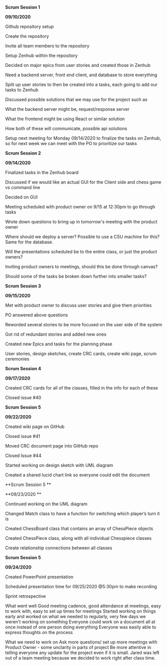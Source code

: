 **Scrum Session 1**

**09/10/2020** 

 

Github repository setup 

Create the repository  

Invite all team members to the repository 

Setup Zenhub within the repository 

 

Decided on major epics from user stories and created those in Zenhub 

Need a backend server, front end client, and database to store everything 

Split up user stories to then be created into a tasks, each going to add our tasks to Zenhub 

 

Discussed possible solutions that we may use for the project such as 

What the backend server might be, request/response server 

What the frontend might be using React or similar solution 

How both of these will communicate, possible api solutions 

 

Setup next meeting for Monday 09/14/2020 to finalize the tasks on Zenhub, so for next week we can meet with the PO to prioritize our tasks 

 

 

**Scrum Session 2** 

**09/14/2020** 

 

Finalized tasks in the Zenhub board 

Discussed if we would like an actual GUI for the Client side and chess game vs command line 

Decided on GUI 

Meeting scheduled with product owner on 9/15 at 12:30pm to go through tasks 

Wrote down questions to bring up in tomorrow's meeting with the product owner 

Where should we deploy a server? Possible to use a CSU machine for this? Same for the database. 

Will the presentations scheduled be to the entire class, or just the product owners? 

Inviting product owners to meetings, should this be done through canvas? 

Should some of the tasks be broken down further into smaller tasks? 

 

**Scrum Session 3**

**09/15/2020** 

 

Met with product owner to discuss user stories and give them priorities 

PO answered above questions 

Reworded several stories to be more focused on the user side of the system 

Got rid of redundant stories and added new ones  

Created new Epics and tasks for the planning phase  

User stories, design sketches, create CRC cards, create wiki page, scrum ceremonies 

 

**Scrum Session 4** 

**09/17/2020** 

 

Created CRC cards for all of the classes, filled in the info for each of these 

Closed issue #40 

 

 

**Scrum Session 5** 

**09/22/2020** 

 

Created wiki page on GitHub 

Closed issue #41 

Moved CRC document page into GitHub repo 

Closed Issue #44 

 

Started working on design sketch with UML diagram 

Created a shared lucid chart link so everyone could edit the document 

 

**Scrum Session 5 **

**09/23/2020 **

 

Continued working on the UML diagram 

Changed Match class to have a function for switching which player’s turn it is 

Created ChessBoard class that contains an array of ChessPiece objects 

Created ChessPiece class, along with all individual Chesspiece classes 

Create relationship connections between all classes 

 

**Scrum Session 5** 

**09/24/2020** 

Created PowerPoint presentation 

Scheduled presentation time for 09/25/2020 @5:30pm to make recording 


Sprint retrospective

What went well
Good meeting cadence, good attendance at meetings, easy to work with, easy to set up times for meetings
Started working on things early and worked on what we needed to regularly, very few days we weren't working on something
Everyone could work on a document all at once instead of one person doing everything
Everyone was easily able to express thoughts on the process 


What we need to work on
Ask more questions/ set up more meetings with Product Owner - some unclarity in parts of project
Be more attentive in telling everyone any update for the project even if it is small. Jared was left out of a team meeting because we decided to work right after class time.
